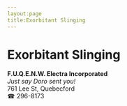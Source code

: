 ```yaml
---
layout:page
title:Exorbitant Slinging
---
```

# Exorbitant Slinging

**F.U.Q.E.N.W. Electra Incorporated**  
_Just say Doro sent you!_  
761 Lee St, Quebecford  
☎ 296-8173



